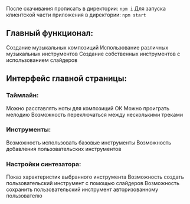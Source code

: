 После скачивания прописать в директории: `npm i`
Для запуска клиентской части приложения в директории: `npm start`

## Главный функционал:
Создание музыкальных композиций
Использование различных музыкальных инструментов
Создание собственных инструментов с использованием слайдеров

## Интерфейс главной страницы:

### Таймлайн:
Можно расставлять ноты для композиций ОК
Можно проиграть мелодию
Возможность переключаться между несколькими треками

### Инструменты:
Возможность использовать базовые инструменты
Возможность добавления пользовательских инструментов

### Настройки синтезатора:
Показ характеристик выбранного инструмента
Возможность создать пользовательский инструмент с помощью слайдеров
Возможность сохранить пользовательский инструмент авторизованному пользователю